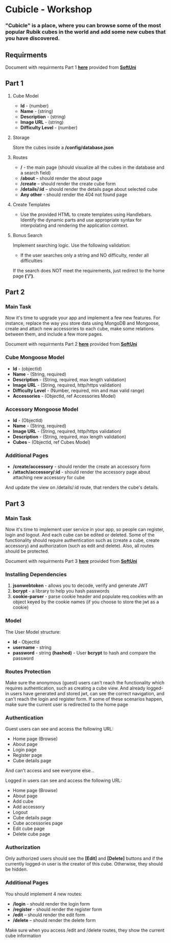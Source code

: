 # Cubicle - Workshop

### "Cubicle" is a place, where you can browse some of the most popular Rubik cubes in the world and add some new cubes that you have discovered.

## Requirments

Document with requirments Part 1 [**here**](https://github.com/Wickedlolz/js-back-end/blob/main/03.%20Cubicle-Workshop-Part-1.docx) provided from [**SoftUni**](https://softuni.bg/)

## Part 1

1.  Cube Model

    -   **Id** - (number)
    -   **Name** - (string)
    -   **Description** - (string)
    -   **Image URL** - (string)
    -   **Difficulty Level** - (number)

2.  Storage

    Store the cubes inside a **/config/database.json**

3.  Routes

    -   **/** - the main page (should visualize all the cubes in the database and a search field)
    -   **/about** – should render the about page
    -   **/create** – should render the create cube form
    -   **/details/:id** – should render the details page about selected cube
    -   **Any other** - should render the 404 not found page

4.  Create Templates

    -   Use the provided HTML to create templates using Handlebars. Identify the dynamic parts and use appropriate syntax for interpolating and rendering the application context.

5.  Bonus Search

    Implement searching logic. Use the following validation:

    -   If the user searches only a string and NO difficulty, render all difficulties

    If the search does NOT meet the requirements, just redirect to the home page **('/')**.

## Part 2

### Main Task

Now it's time to upgrade your app and implement a few new features. For instance, replace the way you store data using MongoDB and Mongoose, create and attach new accessories to each cube, make some relations between them, and include a few more pages.

Document with requirments Part 2 [**here**](https://github.com/Wickedlolz/js-back-end/blob/main/04.%20Cubicle-Workshop-Part-2.docx) provided from [**SoftUni**](https://softuni.bg/)

### Cube Mongoose Model

-   **Id** - (objectId)
-   **Name** - (String, required)
-   **Description** - (String, required, max length validation)
-   **Image URL** - (String, required, http/https validation)
-   **Difficulty Level** - (Number, required, min and max valid range)
-   **Accessories** - (ObjectId, ref Accessories Model)

### Accessory Mongoose Model

-   **Id** - (ObjectId)
-   **Name** - (String, required)
-   **Image URL** - (String, required, http/https validation)
-   **Description** - (String, required, max length validation)
-   **Cubes** - (ObjectId, ref Cubes Model)

### Additional Pages

-   **/create/accessory** - should render the create an accessory form
-   **/attach/accessory/:id** - should render the accessory page about attaching new accessory for cube

And update the view on /details/:id route, that renders the cube's details.

## Part 3

### Main Task

Now it's time to implement user service in your app, so people can register, login and logout. And each cube can be edited or deleted. Some of the functionality should require authentication such as (create a cube, create accessory) and authorization (such as edit and delete). Also, all routes should be protected.

Document with requirments Part 3 [**here**](https://github.com/Wickedlolz/js-back-end/blob/main/04.%20Cubicle-Workshop-Part-2.docx) provided from [**SoftUni**](https://softuni.bg/)

### Installing Dependencies

1. **jsonwebtoken** - allows you to decode, verify and generate JWT
2. **bcrypt** - a library to help you hash passwords
3. **cookie-parser** - parse cookie header and populate req.cookies with an object keyed by the cookie names (if you choose to store the jwt as а cookie)

### Model

The User Model structure:

-   **Id** - ObjectId
-   **username** - string
-   **password** - string **(hashed)** - User **bcrypt** to hash and compare the password

### Routes Protection

Make sure the anonymous (guest) users can't reach the functionality which requires authentication, such as creating a cube view. And already logged-in users have generated and stored jwt, can see the correct navigation, and can't reach the login and register form. If some of these scenarios happen, make sure the current user is redirected to the home page

### Authentication

Guest users can see and access the following URL:

-   Home page (Browse)
-   About page
-   Login page
-   Register page
-   Cube details page

And can't access and see everyone else...

Logged in users can see and access the following URL:

-   Home page (Browse)
-   About page
-   Add cube
-   Add accessory
-   Logout
-   Cube details page
-   Cube accessories page
-   Edit cube page
-   Delete cube page

### Authorization

Only authorized users should see the **[Edit]** and **[Delete]** buttons and if the currently logged-in user is the creator of this cube. Otherwise, they should be hidden.

### Additional Pages

You should implement 4 new routes:

-   **/login** - should render the login form
-   **/register** - should render the register form
-   **/edit** – should render the edit form
-   **/delete** – should render the delete form

Make sure when you access /edit and /delete routes, they show the current cube information
